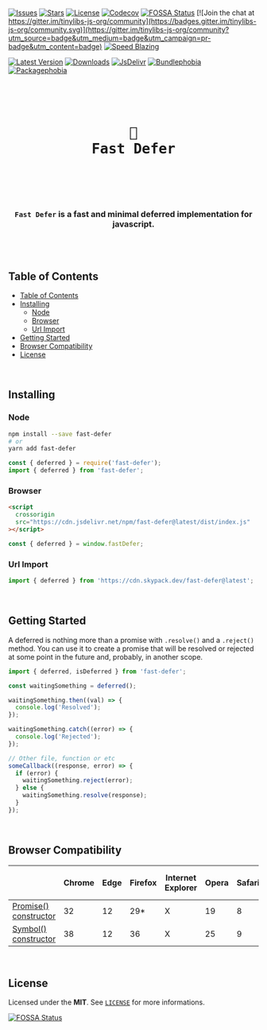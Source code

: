 <br />

[![Issues](https://img.shields.io/github/issues/arthurfiorette/tinylibs?logo=github&label=Issues)](https://github.com/arthurfiorette/tinylibs/issues)
[![Stars](https://img.shields.io/github/stars/arthurfiorette/tinylibs?logo=github&label=Stars)](https://github.com/arthurfiorette/tinylibs/stargazers)
[![License](https://img.shields.io/github/license/arthurfiorette/tinylibs?logo=githu&label=License)](https://github.com/arthurfiorette/tinylibs/blob/main/LICENSE)
[![Codecov](https://codecov.io/gh/arthurfiorette/tinylibs/branch/main/graph/badge.svg?token=ML0KGCU0VM)](https://codecov.io/gh/arthurfiorette/tinylibs)
[![FOSSA Status](https://app.fossa.com/api/projects/git%2Bgithub.com%2Farthurfiorette%2Ftinylibs.svg?type=shield)](https://app.fossa.com/projects/git%2Bgithub.com%2Farthurfiorette%2Ftinylibs?ref=badge_shield)
[![Join the chat at https://gitter.im/tinylibs-js-org/community](https://badges.gitter.im/tinylibs-js-org/community.svg)](https://gitter.im/tinylibs-js-org/community?utm_source=badge&utm_medium=badge&utm_campaign=pr-badge&utm_content=badge)
[![Speed Blazing](https://img.shields.io/badge/speed-blazing%20%F0%9F%94%A5-brightgreen.svg)](https://twitter.com/acdlite/status/974390255393505280)

[![Latest Version](https://img.shields.io/npm/v/cache-parser)](https://www.jsdelivr.com/package/npm/cache-parser)
[![Downloads](https://img.shields.io/npm/dw/fast-defer)](https://www.npmjs.com/package/fast-defer)
[![JsDelivr](https://data.jsdelivr.com/v1/package/npm/cache-parser/badge?style=rounded)](https://www.jsdelivr.com/package/npm/cache-parser)
[![Bundlephobia](https://img.shields.io/bundlephobia/minzip/fast-defer/latest?style=flat)](https://bundlephobia.com/package/fast-defer@latest)
[![Packagephobia](https://packagephobia.com/badge?p=fast-defer@latest)](https://packagephobia.com/result?p=fast-defer@latest)

<br />

<div align="center">
  <pre>
  <h1>🏃<br />Fast Defer</h1>
  </pre>
  <br />
</div>

<h3 align="center">
  <code>Fast Defer</code> is a fast and minimal deferred implementation for javascript.
  <br />
  <br />
</h3>

<br />

## Table of Contents

- [Table of Contents](#table-of-contents)
- [Installing](#installing)
  - [Node](#node)
  - [Browser](#browser)
  - [Url Import](#url-import)
- [Getting Started](#getting-started)
- [Browser Compatibility](#browser-compatibility)
- [License](#license)

<br />

## Installing

### Node

```sh
npm install --save fast-defer
# or
yarn add fast-defer
```

```js
const { deferred } = require('fast-defer');
import { deferred } from 'fast-defer';
```

### Browser

```html
<script
  crossorigin
  src="https://cdn.jsdelivr.net/npm/fast-defer@latest/dist/index.js"
></script>
```

```js
const { deferred } = window.fastDefer;
```

### Url Import

```ts
import { deferred } from 'https://cdn.skypack.dev/fast-defer@latest';
```

<br />

## Getting Started

A deferred is nothing more than a promise with `.resolve()` and a `.reject()` method. You
can use it to create a promise that will be resolved or rejected at some point in the
future and, probably, in another scope.

```js
import { deferred, isDeferred } from 'fast-defer';

const waitingSomething = deferred();

waitingSomething.then((val) => {
  console.log('Resolved');
});

waitingSomething.catch((error) => {
  console.log('Rejected');
});

// Other file, function or etc
someCallback((response, error) => {
  if (error) {
    waitingSomething.reject(error);
  } else {
    waitingSomething.resolve(response);
  }
});
```

<br />

## Browser Compatibility

|                                                                                                                                         | Chrome | Edge | Firefox | Internet Explorer | Opera | Safari | Node.js | Deno | WebView Android | Chrome Android | Firefox for Android | Opera Android | Safari on iOS | Samsung Internet |
| --------------------------------------------------------------------------------------------------------------------------------------- | ------ | ---- | ------- | ----------------- | ----- | ------ | ------- | ---- | --------------- | -------------- | ------------------- | ------------- | ------------- | ---------------- |
| [Promise() constructor](https://developer.mozilla.org/en-US/docs/Web/JavaScript/Reference/Global_Objects/Promise#browser_compatibility) | 32     | 12   | 29\*    | X                 | 19    | 8      | 0.12    | 1.0  | 4.4.3           | 32             | 29\*                | 19            | 8\*           | 2.0              |
| [Symbol() constructor](https://developer.mozilla.org/en-US/docs/Web/JavaScript/Reference/Global_Objects/Symbol#browser_compatibility)   | 38     | 12   | 36      | X                 | 25    | 9      | 0.12    | 1.0  | 38              | 38             | 36                  | 25            | 9             | 3.0              |

<br />

## License

Licensed under the **MIT**. See [`LICENSE`](LICENSE) for more informations.

[![FOSSA Status](https://app.fossa.com/api/projects/git%2Bgithub.com%2Farthurfiorette%2Ftinylibs.svg?type=small)](https://app.fossa.com/projects/git%2Bgithub.com%2Farthurfiorette%2Ftinylibs?ref=badge_small)

<br />
